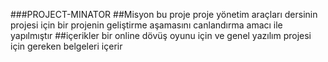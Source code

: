 ###PROJECT-MINATOR
##Misyon 
bu proje proje yönetim araçları dersinin projesi için bir projenin geliştirme aşamasını canlandırma amacı ile yapılmıştır
##içerikler 
bir online dövüş oyunu için ve genel yazılım projesi için gereken belgeleri içerir
